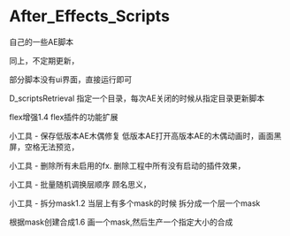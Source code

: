 # After_Effects_Scripts
自己的一些AE脚本

同上，不定期更新，

部分脚本没有ui界面，直接运行即可



D_scriptsRetrieval   指定一个目录，每次AE关闭的时候从指定目录更新脚本

flex增强1.4     flex插件的功能扩展

小工具 - 保存低版本AE木偶修复      低版本AE打开高版本AE的木偶动画时，画面黑屏，空格无法预览，

小工具 - 删除所有未启用的fx.       删除工程中所有没有启动的插件效果，

小工具 - 批量随机调换层顺序        顾名思义，

小工具 - 拆分mask1.2              当层上有多个mask的时候     拆分成一个层一个mask

根据mask创建合成1.6               画一个mask,然后生产一个指定大小的合成
